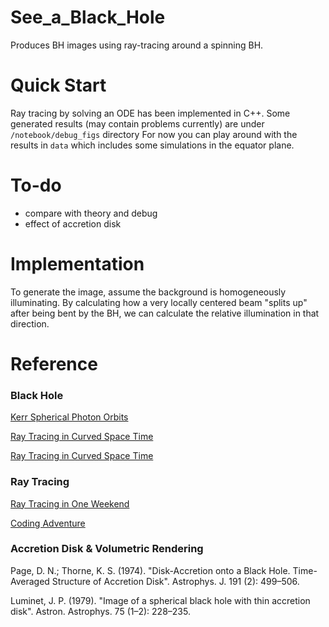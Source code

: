 # See_a_Black_Hole

Produces BH images using ray-tracing around a spinning BH.

# Quick Start

Ray tracing by solving an ODE has been implemented in C++.
Some generated results (may contain problems currently) are under `/notebook/debug_figs` directory
For now you can play around with the results in `data` which includes some simulations in the equator plane.

# To-do
- compare with theory and debug
- effect of accretion disk 

# Implementation

To generate the image, assume the background is homogeneously illuminating. By calculating how a very locally 
centered beam "splits up" after being bent by the BH, we can calculate the relative illumination in that direction.


# Reference

### Black Hole

[Kerr Spherical Photon Orbits](https://duetosymmetry.com/tool/kerr-circular-photon-orbits/)

[Ray Tracing in Curved Space Time](http://locklessinc.com/articles/raytracing/)

[Ray Tracing in Curved Space Time](https://www.codeproject.com/Articles/994466/Ray-Tracing-a-Black-Hole-in-Csharp)

### Ray Tracing

[Ray Tracing in One Weekend](https://raytracing.github.io/books/RayTracingInOneWeekend.html)

[Coding Adventure](https://www.youtube.com/watch?v=DxfEbulyFcY&list=PLFt_AvWsXl0ehjAfLFsp1PGaatzAwo0uK&index=5)

### Accretion Disk & Volumetric Rendering

Page, D. N.; Thorne, K. S. (1974). "Disk-Accretion onto a Black Hole. Time-Averaged Structure of Accretion Disk". Astrophys. J. 191 (2): 499–506.

Luminet, J. P. (1979). "Image of a spherical black hole with thin accretion disk". Astron. Astrophys. 75 (1–2): 228–235.
